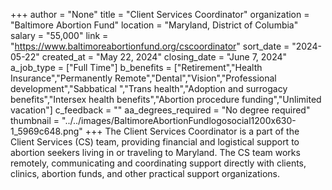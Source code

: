 +++
author = "None"
title = "Client Services Coordinator"
organization = "Baltimore Abortion Fund"
location = "Maryland, District of Columbia"
salary = "55,000"
link = "https://www.baltimoreabortionfund.org/cscoordinator"
sort_date = "2024-05-22"
created_at = "May 22, 2024"
closing_date = "June 7, 2024"
a_job_type = ["Full Time"]
b_benefits = ["Retirement","Health Insurance","Permanently Remote","Dental","Vision","Professional development","Sabbatical ","Trans health","Adoption and surrogacy benefits","Intersex health benefits","Abortion procedure funding","Unlimited vacation"]
c_feedback = ""
aa_degrees_required = "No degree required"
thumbnail = "../../images/BaltimoreAbortionFundlogosocial1200x630-1_5969c648.png"
+++
The Client Services Coordinator is a part of the Client Services (CS) team, providing financial and logistical support to abortion seekers living in or traveling to Maryland. The CS team works remotely, communicating and coordinating support directly with clients, clinics, abortion funds, and other practical support organizations. 